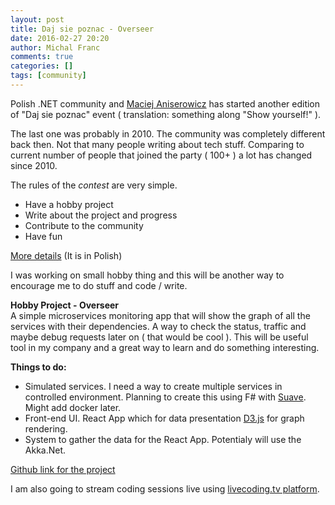 ```yaml
---
layout: post
title: Daj sie poznac - Overseer
date: 2016-02-27 20:20
author: Michal Franc
comments: true
categories: []
tags: [community]
---
```

<p>Polish .NET community and <a href="http://www.maciejaniserowicz.com/">Maciej Aniserowicz</a> has started another edition of "Daj sie poznac" event ( translation: something along "Show yourself!" ).</p>

<p>The last one was probably in 2010. The community was completely different back then. Not that many people writing about tech stuff. Comparing to current number of people that joined the party ( 100+ ) a lot has changed since 2010.</p>

<p>The rules of the <em>contest</em> are very simple.</p>

<ul>
<li>Have a hobby project</li>
<li>Write about the project and progress</li>
<li>Contribute to the community</li>
<li>Have fun</li>
</ul>

<p><a href="http://www.maciejaniserowicz.com/daj-sie-poznac/regulamin/">More details</a> (It is in Polish)</p>

<p>I was working on small hobby thing and this will be another way to encourage me to do stuff and code / write.</p>

<p><strong>Hobby Project - Overseer</strong><br />
A simple microservices monitoring app that will show the graph of all the services with their dependencies. A way to check the status, traffic and maybe debug requests later on ( that would be cool ). This will be useful tool in my company and a great way to learn and do something interesting.</p>

<strong>Things to do:</strong>

<ul>
<li>Simulated services. I need a way to create multiple services in controlled environment. Planning to create this using F# with <a href="https://suave.io/">Suave</a>. Might add docker later.</li>
<li>Front-end UI. React App which for data presentation <a href="https://d3js.org/">D3.js</a> for graph rendering.</li>
<li>System to gather the data for the React App. Potentialy will use the Akka.Net.</li>
</ul>

<p><a href="https://github.com/michal-franc/OverSeer">Github link for the project</a></p>

<p>I am also going to stream coding sessions live using <a href="https://www.livecoding.tv/michal-franc/">livecoding.tv platform</a>.</p>
